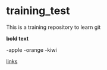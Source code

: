 # training_test
This is a training repository to learn git

**bold text**

-apple
-orange
-kiwi

[links]("html")
